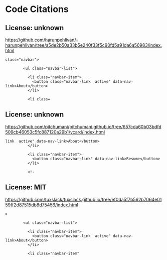 # Code Citations

## License: unknown
https://github.com/harunpehlivan/-harunpehlivan/tree/a5de2b50a33b5e240f33f5c90fd5a91da6a56983/index.html

```
class="navbar">

        <ul class="navbar-list">

          <li class="navbar-item">
            <button class="navbar-link  active" data-nav-link>About</button>
          </li>

          <li class=
```


## License: unknown
https://github.com/pitchumani/pitchumani.github.io/tree/657cda60b03bdfd509cb46053c5fc887120a29b1/vcard/index.html

```
link  active" data-nav-link>About</button>
          </li>

          <li class="navbar-item">
            <button class="navbar-link" data-nav-link>Resume</button>
          </li>

          <!-
```


## License: MIT
https://github.com/tuxslack/tuxslack.github.io/tree/ef0da5f7b562b7064e0159ff2d87515db8d75456/index.html

```
>

        <ul class="navbar-list">

          <li class="navbar-item">
            <button class="navbar-link  active" data-nav-link>About</button>
          </li>

          <li class="navbar-item"
```

